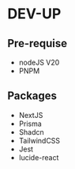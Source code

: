 # DEV-UP

## Pre-requise

- nodeJS V20
- PNPM

## Packages

- NextJS
- Prisma
- Shadcn
- TailwindCSS
- Jest
- lucide-react
